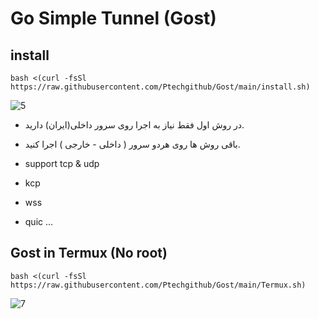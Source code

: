 # Go Simple Tunnel (Gost)


## install
```
bash <(curl -fsSl https://raw.githubusercontent.com/Ptechgithub/Gost/main/install.sh)
```
![5](https://raw.githubusercontent.com/Ptechgithub/configs/main/media/5.jpg)

- در روش اول فقط نیاز به اجرا روی سرور داخلی(ایران) دارید.
- باقی روش ها روی هردو سرور ( داخلی - خارجی ) اجرا کنید.

- support tcp & udp
- kcp
- wss
- quic
...

## Gost in Termux (No root)

```
bash <(curl -fsSl https://raw.githubusercontent.com/Ptechgithub/Gost/main/Termux.sh)
```
![7](https://raw.githubusercontent.com/Ptechgithub/configs/main/media/7.jpg)